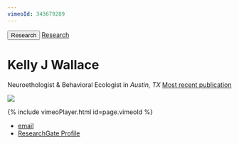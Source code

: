 ```yaml
---
vimeoId: 343679289
---
```

<button type="button" class="btn btn-primary">Research</button>
<a href="{{/research.html}}" class="btn">Research</a>

<body>
		
<div class="container">
<div class="blurb">
<h1>Kelly J Wallace</h1>
<p>Neuroethologist & Behavioral Ecologist in <em>Austin, TX</em> <a href="/about">Most recent publication</a></p>
</div><!-- /.blurb -->
</div><!-- /.container -->

<img src="/images/Bigbend2.JPG">


{% include vimeoPlayer.html id=page.vimeoId %}

<footer>
<ul>
<li><a href="mailto:kwallace@utexas.edu">email</a></li>
<li><a href="https://www.researchgate.net/profile/Kelly_Wallace2">ResearchGate Profile</a></li>
</ul>
</footer>

